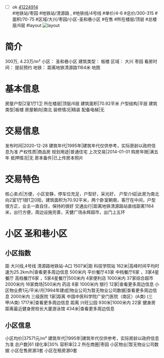 - [ ] ok [41224914](https://bj.5i5j.com/ershoufang/41224914.html)  
 #地铁站/枣园 #地铁站/清源路 ,  #地铁线/4号线
#单价/4-6 #总价/300-315 #面积/70-75   #区域/大兴/枣园/小区-圣和巷小区 #在售 #所在楼层/顶层 #总楼层/6层 #layout 
![layout](http://image16.5i5j.com/erp/house/4122/41224914/huxing/bfadgiflb589396b.jpg_P5.jpg) 
# 简介 
 300万,  4.23万/m² 
小区： 圣和巷小区
建筑类型： 板楼
区域： 大兴 枣园
看房时间： 提前预约
地铁： 距离地铁清源路1164米 地图
# 基本信息 
 房屋户型|2室1厅1卫
所在楼层|顶层/6层
建筑面积|70.92平米
户型结构|平层
建筑类型|板楼
房屋朝向|南北
装修情况|精装
配备电梯|无
# 交易信息 
 发布时间|2020-12-28
建筑年代|1995年|建筑年代仅供参考，实际房龄以政府信息为准
产权性质|商品房
规划用途|普通住宅
上次交易|2014-01-01
购房年限|满五年
抵押情况|无
房本备件|已上传房本照片
# 交易特色 
 核心卖点|方便，小区安静，停车位充足，户型好，采光好，
户型介绍|此房为南北向2室1厅1厨1卫0阳，建筑面积为70.92平米，两个卧室朝南，客厅在中间，户型很方正，业主一直自住，保持的很好
交通出行|距离地铁清源路站直线距离1164米，出行方便，周边设施完善，天健广场永辉超市，出门上五环
# 小区 圣和巷小区
## 小区指数 
 距 大兴线,4号线 清源路地铁站-A口 1507米|距 科技学院站 162米|高峰时间平均时速为25.2km/h|查看更多周边信息
500米内 平价餐厅43家
中档餐厅6家 ，3家4星餐厅
高档餐厅6家 ，5家4星餐厅|500米内 4家便利店
1000米内 37家综合超市
2000米内 16家商场|500米内 药店 8家
1000米内 银行 12家|查看更多周边信息
小区物业费1元/平米/月|1994年建成|物业公司为暂无物业公司数据|查看更多周边信息
2000米内 三级医院 1家|距离 中国中医科学院广安门医院（南区）(A类) (三甲/A类) 1717米|查看更多周边信息
距离 兴旺公园 930米|1000米内 22家 健身房
距离最近健身房校长大厦游泳馆 434米|查看更多周边信息
## 小区信息 
 小区均价|37571元/m²
建筑年代|1995年|建筑年代仅供参考，实际房龄以政府信息为准
总户数|61
绿化率|30%
容积率|2.2
所在商圈|枣园
小区物业|暂无物业公司数据
小区在售房源3套
小区在租房源0套
